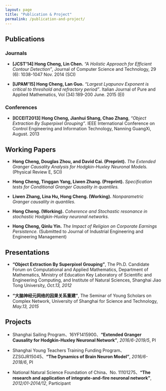 ```yaml
---
layout: page
title: "Publication & Project"
permalink: /publication-and-project/
---
```


## Publications

### Journals

* **[JCST’14] Hong Cheng, Lin Chen.** *“A Holistic Approach for Efficient Contour
Detection”*, Journal of Computer Science and Technology, 29 (6): 1038-1047 Nov.
2014 (SCI)

* **[IJPAM’15] Hong Cheng, Lan Guo.** *“Largest Lyapunov Exponent is critical to
threshold and refractory period”*. Italian Journal of Pure and Applied
Mathematics, Vol (34):189-200 June. 2015 (EI)

### Conferences

* **[ICCEIT2013] Hong Cheng, Jianhui Shang, Chao Zhang**, *“Object Extraction By
Superpixel Grouping”*. IEEE International Conference on Control Engineering and
Information Technology, Nanning GuangXi, August. 2013

## Working Papers

* **Hong Cheng, Douglas Zhou, and David Cai. (Preprint).** *The Extended Granger Causality Analysis for Hodgkin-Huxley Neuronal Models.*(Physical Review E, SCI)

* **Hong Cheng, Tinggan Yang, Liwen Zhang. (Preprint).** *Specification tests for Conditional Granger Causality in quantiles.*

* **Liwen Zhang, Lina Hu, Hong Cheng. (Working).** *Nonparametric Granger causality in quantiles.*

* **Hong Cheng. (Working).** *Coherence and Stochastic resonance in stochastic Hodgkin-Huxley neuronal networks.*

* **Hong Cheng, Qinlu Yin.** *The Impact of Religion on Corporate Earnings Persistence.* (Submitted to Journal of Industrial Engineering and Engineering Management)

## Presentations

* **“Object Extraction By Superpixel Grouping”**, The Ph.D. Candidate Forum on Computational and Applied Mathematics, Department of Mathematics, Ministry of Education Key Laboratory of Scientific and Engineering Computing, and Institute of Natural Sciences, Shanghai Jiao Tong University, *Oct.13, 2012*

* **“大脑神经元网络的因果关系重建”**, The Seminar of Young Scholars on Complex Network, University of Shanghai for Science and Technology, *May.13, 2015*

## Projects

* Shanghai Sailing Program、16YF1415900、**“Extended Granger Causality for Hodgkin-Huxley Neuronal Network”**, *2016/6-2019/5*, PI

* Shanghai Young Teachers Training Funding Program、ZZSGJR15045、**“The Dynamics of Brain Neuron Model”**, *2016/6-2018/6*, PI

* National Natural Science Foundation of China、No. 11101275、**“The research and application of integrate-and-fire neuronal network”**, *2012/01-2014/12*, Participant


